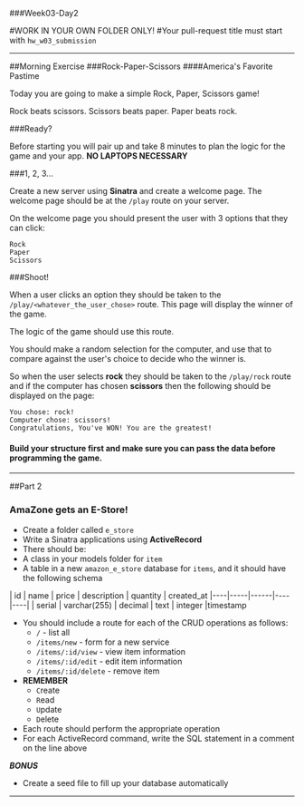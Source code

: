 ###Week03-Day2

#WORK IN YOUR OWN FOLDER ONLY!
#Your pull-request title must start with `hw_w03_submission`

---

##Morning Exercise 
###Rock-Paper-Scissors
####America's Favorite Pastime

Today you are going to make a simple Rock, Paper, Scissors game!

Rock beats scissors.
Scissors beats paper.
Paper beats rock.


###Ready? 

Before starting you will pair up and take 8 minutes to plan the logic for the game and your app. **NO LAPTOPS NECESSARY** 


###1, 2, 3...

Create a new server using **Sinatra** and create a welcome page. The welcome page should be at the `/play` route on your server.

On the welcome page you should present the user with 3 options that they can click:

```
Rock
Paper
Scissors
```

###Shoot!

When a user clicks an option they should be taken to the `/play/<whatever_the_user_chose>` route. This page will display the winner of the game.

The logic of the game should use this route.

You should make a random selection for the computer, and use that to compare against the user's choice to decide who the winner is. 

So when the user selects __rock__ they should be taken to the `/play/rock` route and if the computer has chosen __scissors__ then the following should be displayed on the page:

```
You chose: rock!
Computer chose: scissors! 
Congratulations, You've WON! You are the greatest!
```

#### Build your structure first and make sure you can pass the data before programming the game.


___

##Part 2
### AmaZone gets an E-Store!
- Create a folder called `e_store`
- Write a Sinatra applications using **ActiveRecord**
- There should be:
- A class in your models folder for `item`
- A table in a new `amazon_e_store` database for `items`, and it should have the following schema

| id | name | price | description | quantity | created_at
|----|-----|------|----|----|
| serial | varchar(255) | decimal | text | integer |timestamp

- You should include a route for each of the CRUD operations as follows:
	- `/` - list all
	- `/items/new` - form for a new service
	- `/items/:id/view` - view item information
	- `/items/:id/edit` - edit item information
	- `/items/:id/delete` - remove item
- **REMEMBER**
	- `C`reate
	- `R`ead
	- `U`pdate
	- `D`elete
- Each route should perform the appropriate operation
- For each ActiveRecord command, write the SQL statement in a comment on the line above

***BONUS***

- Create a seed file to fill up your database automatically


---
